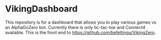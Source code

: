 # VikingDashboard
This repository is for a dashboard that allows you to play various games vs an AlphaGoZero bot. Currently there is only tic-tac-toe and Connect4 available. This is the front end to https://github.com/befeltingu/VikingZero. 
